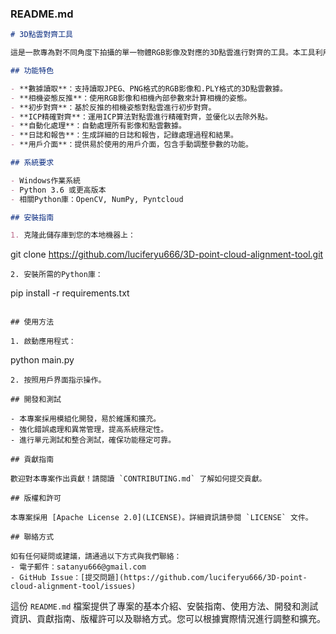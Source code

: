### README.md

```markdown
# 3D點雲對齊工具

這是一款專為對不同角度下拍攝的單一物體RGB影像及對應的3D點雲進行對齊的工具。本工具利用RGB影像來反推相機姿態，實現3D點雲的初步粗糙對齊，隨後使用ICP（最近點迭代）算法進行精確對齊。

## 功能特色

- **數據讀取**：支持讀取JPEG、PNG格式的RGB影像和.PLY格式的3D點雲數據。
- **相機姿態反推**：使用RGB影像和相機內部參數來計算相機的姿態。
- **初步對齊**：基於反推的相機姿態對點雲進行初步對齊。
- **ICP精確對齊**：運用ICP算法對點雲進行精確對齊，並優化以去除外點。
- **自動化處理**：自動處理所有影像和點雲數據。
- **日誌和報告**：生成詳細的日誌和報告，記錄處理過程和結果。
- **用戶介面**：提供易於使用的用戶介面，包含手動調整參數的功能。

## 系統要求

- Windows作業系統
- Python 3.6 或更高版本
- 相關Python庫：OpenCV, NumPy, Pyntcloud

## 安裝指南

1. 克隆此儲存庫到您的本地機器上：
   ```
   git clone https://github.com/luciferyu666/3D-point-cloud-alignment-tool.git
   ```
2. 安裝所需的Python庫：
   ```
   pip install -r requirements.txt
   ```

## 使用方法

1. 啟動應用程式：
   ```
   python main.py
   ```
2. 按照用戶界面指示操作。

## 開發和測試

- 本專案採用模組化開發，易於維護和擴充。
- 強化錯誤處理和異常管理，提高系統穩定性。
- 進行單元測試和整合測試，確保功能穩定可靠。

## 貢獻指南

歡迎對本專案作出貢獻！請閱讀 `CONTRIBUTING.md` 了解如何提交貢獻。

## 版權和許可

本專案採用 [Apache License 2.0](LICENSE)。詳細資訊請參閱 `LICENSE` 文件。

## 聯絡方式

如有任何疑問或建議，請通過以下方式與我們聯絡：
- 電子郵件：satanyu666@gmail.com
- GitHub Issue：[提交問題](https://github.com/luciferyu666/3D-point-cloud-alignment-tool/issues)
```

這份 `README.md` 檔案提供了專案的基本介紹、安裝指南、使用方法、開發和測試資訊、貢獻指南、版權許可以及聯絡方式。您可以根據實際情況進行調整和擴充。
